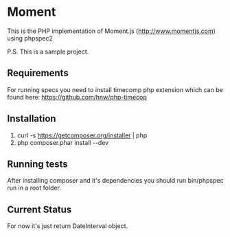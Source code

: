 Moment
=============

This is the PHP implementation of Moment.js (http://www.momentjs.com) using phpspec2

P.S. This is a sample project.


Requirements
------------
For running specs you need to install timecomp php extension which can be found here: https://github.com/hnw/php-timecop

Installation
------------

1. curl -s https://getcomposer.org/installer | php
2. php composer.phar install --dev

Running tests
------------
After installing composer and it's dependencies you should run bin/phpspec run in a root folder.


Current Status
--------------
For now it's just return DateInterval object.
